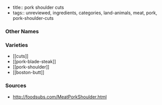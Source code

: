- title:: pork shoulder cuts
- tags:: unreviewed, ingredients, categories, land-animals, meat, pork, pork-shoulder-cuts


### Other Names


### Varieties

* [[cuts]]
* [[pork-blade-steak]]
* [[pork-shoulder]]
* [[boston-butt]]

### Sources
* http://foodsubs.com/MeatPorkShoulder.html

